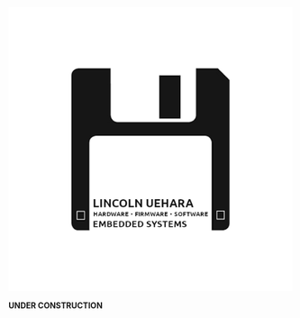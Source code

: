 <p align="center">
<img src="https://github.com/LincolnUehara/LincolnUehara/blob/master/img/GitHubProfile.png" width="600">
</p>

**UNDER CONSTRUCTION**
